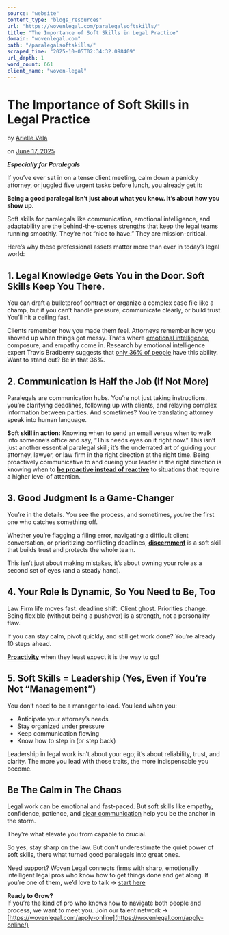 ```yaml
---
source: "website"
content_type: "blogs_resources"
url: "https://wovenlegal.com/paralegalsoftskills/"
title: "The Importance of Soft Skills in Legal Practice"
domain: "wovenlegal.com"
path: "/paralegalsoftskills/"
scraped_time: "2025-10-05T02:34:32.098409"
url_depth: 1
word_count: 661
client_name: "woven-legal"
---
```


# The Importance of Soft Skills in Legal Practice

by [Arielle Vela](https://wovenlegal.com/author/ariellevela/)

on [June 17, 2025](https://wovenlegal.com/2025/06/17/)

_**Especially for Paralegals**_

If you’ve ever sat in on a tense client meeting, calm down a panicky attorney, or juggled five urgent tasks before lunch, you already get it:

**Being a good paralegal isn’t just about what you know. It’s about how you show up.**

Soft skills for paralegals like communication, emotional intelligence, and adaptability are the behind-the-scenes strengths that keep the legal teams running smoothly. They’re not “nice to have.” They are mission-critical.

Here’s why these professional assets matter more than ever in today’s legal world:

## 1. Legal Knowledge Gets You in the Door. Soft Skills Keep You There.

You can draft a bulletproof contract or organize a complex case file like a champ, but if you can’t handle pressure, communicate clearly, or build trust. You’ll hit a ceiling fast.

Clients remember how you made them feel. Attorneys remember how you showed up when things got messy. That’s where [emotional intelligence](https://www.simplypsychology.org/how-to-improve-emotional-intelligence.html), composure, and empathy come in. Research by emotional intelligence expert Travis Bradberry suggests that [only 36% of people](https://www.inc.com/travis-bradberry/are-you-emotionally-intelligent-here-s-how-to-know-for-sure.html) have this ability. Want to stand out? Be in that 36%.

## 2. Communication Is Half the Job (If Not More)

Paralegals are communication hubs. You’re not just taking instructions, you’re clarifying deadlines, following up with clients, and relaying complex information between parties. And sometimes? You’re translating attorney speak into human language.

**Soft skill in action:** Knowing when to send an email versus when to walk into someone’s office and say, “This needs eyes on it right now.” This isn’t just another essential paralegal skill; it’s the underrated art of guiding your attorney, lawyer, or law firm in the right direction at the right time. Being proactively communicative to and cueing your leader in the right direction is knowing when to [**be proactive instead of reactive**](http://forbes.com/councils/forbescommunicationscouncil/2022/05/17/how-proactive-communication-wins-over-reactive/) to situations that require a higher level of attention.

## 3. Good Judgment Is a Game-Changer

You’re in the details. You see the process, and sometimes, you’re the first one who catches something off.

Whether you’re flagging a filing error, navigating a difficult client conversation, or prioritizing conflicting deadlines, [**discernment**](https://www.forbes.com/councils/forbescoachescouncil/2024/03/04/discernment-a-critical-leadership-power-for-upgrading-decision-making/) is a soft skill that builds trust and protects the whole team.

This isn’t just about making mistakes, it’s about owning your role as a second set of eyes (and a steady hand).

## 4. Your Role Is Dynamic, So You Need to Be, Too

Law Firm life moves fast. deadline shift. Client ghost. Priorities change. Being flexible (without being a pushover) is a strength, not a personality flaw.

If you can stay calm, pivot quickly, and still get work done? You’re already 10 steps ahead.

[**Proactivity**](https://www.goalcast.com/how-to-be-more-proactive-step-step-guide/) when they least expect it is the way to go!

## 5. Soft Skills = Leadership (Yes, Even if You’re Not “Management”)

You don’t need to be a manager to lead. You lead when you:

* Anticipate your attorney’s needs
* Stay organized under pressure
* Keep communication flowing
* Know how to step in (or step back)

Leadership in legal work isn’t about your ego; it’s about reliability, trust, and clarity. The more you lead with those traits, the more indispensable you become.

## Be The Calm in The Chaos

Legal work can be emotional and fast-paced. But soft skills like empathy, confidence, patience, and [clear communication](https://wovenlegal.com/tips-for-effective-law-office-communication/) help you be the anchor in the storm.

They’re what elevate you from capable to crucial.

So yes, stay sharp on the law. But don’t underestimate the quiet power of soft skills, there what turned good paralegals into great ones.

Need support? Woven Legal connects firms with sharp, emotionally intelligent legal pros who know how to get things done and get along. If you’re one of them, we’d love to talk → [start here](https://meetings.hubspot.com/meg-garavaglia)

**Ready to Grow?**  
If you’re the kind of pro who knows how to navigate both people and process, we want to meet you. Join our talent network → [https://wovenlegal.com/apply-online](https://wovenlegal.com/apply-online/)